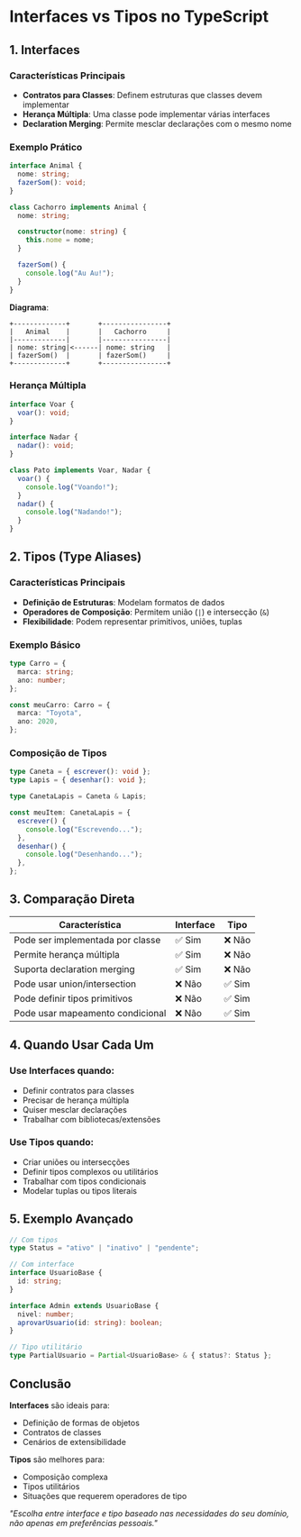 # Interfaces vs Tipos no TypeScript

## 1. Interfaces

### Características Principais

- **Contratos para Classes**: Definem estruturas que classes devem implementar
- **Herança Múltipla**: Uma classe pode implementar várias interfaces
- **Declaration Merging**: Permite mesclar declarações com o mesmo nome

### Exemplo Prático

```typescript
interface Animal {
  nome: string;
  fazerSom(): void;
}

class Cachorro implements Animal {
  nome: string;

  constructor(nome: string) {
    this.nome = nome;
  }

  fazerSom() {
    console.log("Au Au!");
  }
}
```

**Diagrama**:

```
+-------------+       +----------------+
|   Animal    |       |   Cachorro     |
|-------------|       |----------------|
| nome: string|<------| nome: string   |
| fazerSom()  |       | fazerSom()     |
+-------------+       +----------------+
```

### Herança Múltipla

```typescript
interface Voar {
  voar(): void;
}

interface Nadar {
  nadar(): void;
}

class Pato implements Voar, Nadar {
  voar() {
    console.log("Voando!");
  }
  nadar() {
    console.log("Nadando!");
  }
}
```

## 2. Tipos (Type Aliases)

### Características Principais

- **Definição de Estruturas**: Modelam formatos de dados
- **Operadores de Composição**: Permitem união (`|`) e intersecção (`&`)
- **Flexibilidade**: Podem representar primitivos, uniões, tuplas

### Exemplo Básico

```typescript
type Carro = {
  marca: string;
  ano: number;
};

const meuCarro: Carro = {
  marca: "Toyota",
  ano: 2020,
};
```

### Composição de Tipos

```typescript
type Caneta = { escrever(): void };
type Lapis = { desenhar(): void };

type CanetaLapis = Caneta & Lapis;

const meuItem: CanetaLapis = {
  escrever() {
    console.log("Escrevendo...");
  },
  desenhar() {
    console.log("Desenhando...");
  },
};
```

## 3. Comparação Direta

| Característica                   | Interface | Tipo   |
| -------------------------------- | --------- | ------ |
| Pode ser implementada por classe | ✅ Sim    | ❌ Não |
| Permite herança múltipla         | ✅ Sim    | ❌ Não |
| Suporta declaration merging      | ✅ Sim    | ❌ Não |
| Pode usar union/intersection     | ❌ Não    | ✅ Sim |
| Pode definir tipos primitivos    | ❌ Não    | ✅ Sim |
| Pode usar mapeamento condicional | ❌ Não    | ✅ Sim |

## 4. Quando Usar Cada Um

### Use Interfaces quando:

- Definir contratos para classes
- Precisar de herança múltipla
- Quiser mesclar declarações
- Trabalhar com bibliotecas/extensões

### Use Tipos quando:

- Criar uniões ou intersecções
- Definir tipos complexos ou utilitários
- Trabalhar com tipos condicionais
- Modelar tuplas ou tipos literais

## 5. Exemplo Avançado

```typescript
// Com tipos
type Status = "ativo" | "inativo" | "pendente";

// Com interface
interface UsuarioBase {
  id: string;
}

interface Admin extends UsuarioBase {
  nivel: number;
  aprovarUsuario(id: string): boolean;
}

// Tipo utilitário
type PartialUsuario = Partial<UsuarioBase> & { status?: Status };
```

## Conclusão

**Interfaces** são ideais para:

- Definição de formas de objetos
- Contratos de classes
- Cenários de extensibilidade

**Tipos** são melhores para:

- Composição complexa
- Tipos utilitários
- Situações que requerem operadores de tipo

_"Escolha entre interface e tipo baseado nas necessidades do seu domínio, não apenas em preferências pessoais."_
